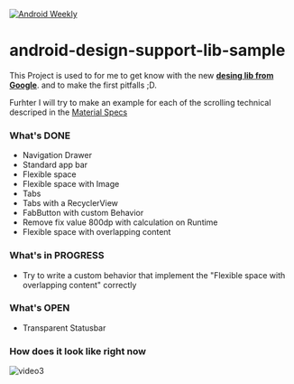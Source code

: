 [![Android Weekly](http://img.shields.io/badge/Android%20Weekly-%23129-2CB3E5.svg?style=flat)](http://androidweekly.net/issues/issue-157)

# android-design-support-lib-sample
This Project is used to for me to get know with the new [**desing lib  from Google**](http://goo.gl/KZBhH2). and to make the first pitfalls ;D.

Furhter I will try to make an example for each of the scrolling technical descriped in the [Material Specs](http://goo.gl/oH1lJX)

### What's DONE
* Navigation Drawer
* Standard app bar
* Flexible space
* Flexible space with Image
* Tabs
* Tabs with a RecyclerView
* FabButton with custom Behavior
* Remove fix value 800dp with calculation on Runtime
* Flexible space with overlapping content

### What's in PROGRESS
* Try to write a custom behavior that implement the "Flexible space with overlapping content" 
correctly 

### What's OPEN
* Transparent Statusbar

### How does it look like right now

<img src="https://cloud.githubusercontent.com/assets/1490212/8340849/74187716-1ac1-11e5-8dd5-d6811a0a182d.gif" alt="video3" style="max-width:100%;">
